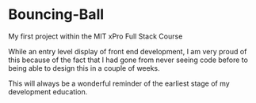 # Bouncing-Ball

My first project within the MIT xPro Full Stack Course

While an entry level display of front end development, I am very proud of  this because of the fact that I had gone from never seeing code before to being able to design this in a couple of weeks.


This will always be a wonderful reminder of the earliest stage of my development education.
